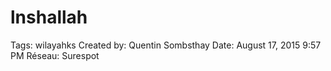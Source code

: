 # lnshallah

Tags: wilayahks
Created by: Quentin Sombsthay
Date: August 17, 2015 9:57 PM
Réseau: Surespot